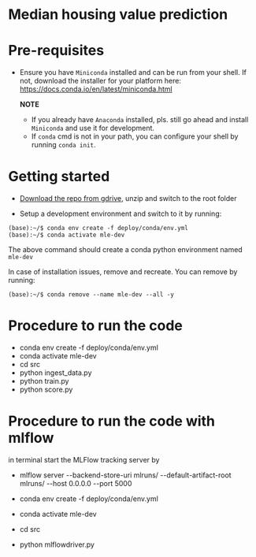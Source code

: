 # Median housing value prediction

# Pre-requisites

* Ensure you have `Miniconda` installed and can be run from your shell. If not, download the installer for your platform here: https://docs.conda.io/en/latest/miniconda.html

     **NOTE**

     * If you already have `Anaconda` installed, pls. still go ahead and install `Miniconda` and use it for development.
     * If `conda` cmd is not in your path, you can configure your shell by running `conda init`.


# Getting started

* [Download the repo from gdrive](https://drive.google.com/file/d/177NngnW6GVhzq6psKj7FX45YEKqJq65K/view?usp=sharing), unzip and switch to the root folder

* Setup a development environment and switch to it by running:
```
(base):~/$ conda env create -f deploy/conda/env.yml
(base):~/$ conda activate mle-dev
```

The above command should create a conda python environment named `mle-dev`

In case of installation issues, remove and recreate. You can remove by running:
```
(base):~/$ conda remove --name mle-dev --all -y
```

# Procedure to run the code

- conda env create -f deploy/conda/env.yml
- conda activate mle-dev
- cd src
- python ingest_data.py
- python train.py
- python score.py

# Procedure to run the code with mlflow

in terminal start the MLFlow tracking server by

- mlflow server --backend-store-uri mlruns/ --default-artifact-root mlruns/ --host 0.0.0.0 --port 5000

- conda env create -f deploy/conda/env.yml
- conda activate mle-dev
- cd src
- python mlflowdriver.py
